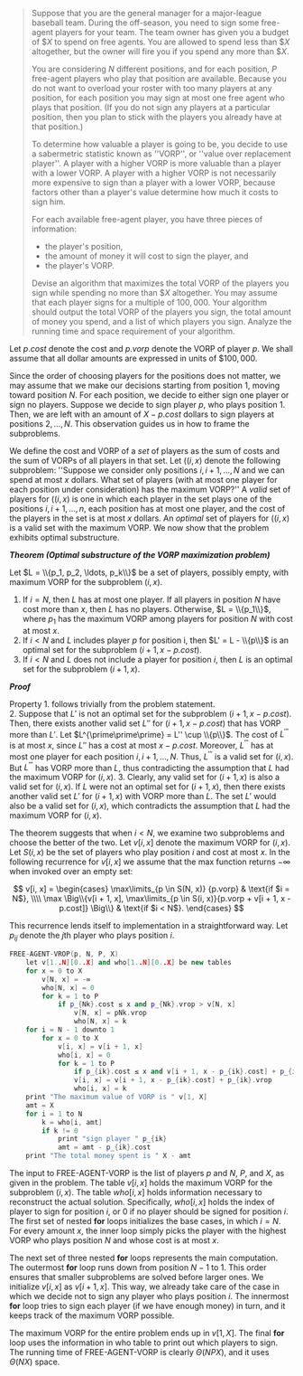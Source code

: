> Suppose that you are the general manager for a major-league baseball team. During the off-season, you need to sign some free-agent players for your team. The team owner has given you a budget of $\$X$ to spend on free agents. You are allowed to spend less than $\$X$ altogether, but the owner will fire you if you spend any more than $\$X$.
>
> You are considering $N$ different positions, and for each position, $P$ free-agent players who play that position are available. Because you do not want to overload your roster with too many players at any position, for each position you may sign at most one free agent who plays that position. (If you do not sign any players at a particular position, then you plan to stick with the players you already have at that position.)
>
> To determine how valuable a player is going to be, you decide to use a sabermetric statistic known as ''$\text{VORP}$'', or ''value over replacement player''. A player with a higher $\text{VORP}$ is more valuable than a player with a lower $\text{VORP}$. A player with a higher $\text{VORP}$ is not necessarily more expensive to sign than a player with a lower $\text{VORP}$, because factors other than a player's value determine how much it costs to sign him.
>
> For each available free-agent player, you have three pieces of information:
>
> - the player's position,
> - the amount of money it will cost to sign the player, and
> - the player's $\text{VORP}$.
>
> Devise an algorithm that maximizes the total $\text{VORP}$ of the players you sign while spending no more than $\$X$ altogether. You may assume that each player signs for a multiple of $100,000$. Your algorithm should output the total $\text{VORP}$ of the players you sign, the total amount of money you spend, and a list of which players you sign. Analyze the running time and space requirement of your algorithm.

Let $p.cost$ denote the cost and $p.vorp$ denote the $\text{VORP}$ of player $p$. We shall assume that all dollar amounts are expressed in units of $\$100,000$.

Since the order of choosing players for the positions does not matter, we may assume that we make our decisions starting from position $1$, moving toward position $N$. For each position, we decide to either sign one player or sign no players. Suppose we decide to sign player $p$, who plays position $1$. Then, we are left with an amount of $X - p.cost$ dollars to sign players at positions $2, \ldots, N$. This observation guides us in how to frame the subproblems.

We define the cost and $\text{VORP}$ of a _set_ of players as the sum of costs and the sum of $\text{VORP}$s of all players in that set. Let ($(i, x)$ denote the following subproblem: ''Suppose we consider only positions $i, i + 1, \ldots, N$ and we can spend at most $x$ dollars. What set of players (with at most one player for each position under consideration) has the maximum $\text{VORP}$?'' A _valid_ set of players for ($(i, x)$ is one in which each player in the set plays one of the positions $i, i + 1, \ldots, n$, each position has at most one player, and the cost of the players in the set is at most $x$ dollars. An _optimal_ set of players for ($(i, x)$ is a valid set with the maximum $\text{VORP}$. We now show that the problem exhibits optimal substructure.

***Theorem (Optimal substructure of the VORP maximization problem)***

Let $L = \\{p_1, p_2, \ldots, p_k\\}$ be a set of players, possibly empty, with maximum $\text{VORP}$ for the subproblem $(i, x)$.

1. If $i = N$, then $L$ has at most one player. If all players in position $N$ have cost more than $x$, then $L$ has no players. Otherwise, $L = \\{p_1\\}$, where $p_1$ has the maximum $\text{VORP}$ among players for position $N$ with cost at most $x$.
2. If $i < N$ and $L$ includes player $p$ for position i, then $L' = L - \\{p\\}$ is an optimal set for the subproblem $(i + 1, x - p.cost)$.
3. If $i < N$ and $L$ does not include a player for position $i$, then $L$ is an optimal set for the subproblem $(i + 1, x)$.

***Proof***

Property 1. follows trivially from the problem statement.  
2. Suppose that $L'$ is not an optimal set for the subproblem $(i + 1, x - p.cost)$. Then, there exists another valid set $L''$ for $(i + 1, x - p.cost)$ that has $\text{VORP}$ more than $L'$. Let $L^{\prime\prime\prime} = L'' \cup \\{p\\}$. The cost of $L^{\prime\prime\prime}$ is at most $x$, since $L''$ has a cost at most $x - p.cost$. Moreover, $L^{\prime\prime\prime}$ has at most one player for each position $i, i + 1, \ldots, N$. Thus, $L^{\prime\prime\prime}$ is a valid set for $(i, x)$. But $L^{\prime\prime\prime}$ has $\text{VORP}$ more than $L$, thus contradicting the assumption that $L$ had the maximum $\text{VORP}$ for $(i, x)$.
3. Clearly, any valid set for $(i + 1, x)$ is also a valid set for $(i, x)$. If $L$ were not an optimal set for $(i + 1, x)$, then there exists another valid set $L'$ for $(i + 1, x)$ with $\text{VORP}$ more than $L$. The set $L'$ would also be a valid set for $(i, x)$, which contradicts the assumption that $L$ had the maximum $\text{VORP}$ for $(i, x)$.

The theorem suggests that when $i < N$, we examine two subproblems and choose the better of the two. Let $v[i, x]$ denote the maximum $\text{VORP}$ for $(i, x)$. Let $S(i, x)$ be the set of players who play position $i$ and cost at most $x$. In the following recurrence for $v[i, x]$ we assume that the max function returns $-\infty$ when invoked over an empty set:

$$
v[i, x] =
\begin{cases}
\max\limits_{p \in S(N, x)} {p.vorp} & \text{if $i = N$}, \\\\
\max \Big\\{v[i + 1, x], \max\limits_{p \in S(i, x)}{p.vorp + v[i + 1, x - p.cost]} \Big\\} & \text{if $i < N$}.
\end{cases}
$$

This recurrence lends itself to implementation in a straightforward way. Let $p_{ij}$ denote the $j$th player who plays position $i$.

```cpp
FREE-AGENT-VROP(p, N, P, X)
    let v[1..N][0..X] and who[1..N][0..X] be new tables
    for x = 0 to X
        v[N, x] = -∞
        who[N, x] = 0
        for k = 1 to P
            if p_{Nk}.cost ≤ x and p_{Nk}.vrop > v[N, x]
                v[N, x] = pNk.vrop
                who[N, x] = k
    for i = N - 1 downto 1
        for x = 0 to X
            v[i, x] = v[i + 1, x]
            who[i, x] = 0
            for k = 1 to P
                if p_{ik}.cost ≤ x and v[i + 1, x - p_{ik}.cost] + p_{ik}.vrop > v[i, x]
                v[i, x] = v[i + 1, x - p_{ik}.cost] + p_{ik}.vrop
                who[i, x] = k
    print "The maximum value of VORP is " v[1, X]
    amt = X
    for i = 1 to N
        k = who[i, amt]
        if k != 0
            print "sign player " p_{ik}
            amt = amt - p_{ik}.cost
    print "The total money spent is " X - amt
```

The input to $\text{FREE-AGENT-VORP}$ is the list of players $p$ and $N$, $P$, and $X$, as given in the problem. The table $v[i, x]$ holds the maximum $\text{VORP}$ for the subproblem $(i, x)$. The table $who[i, x]$ holds information necessary to reconstruct the actual solution. Specifically, $who[i, x]$ holds the index of player to sign for position $i$, or $0$ if no player should be signed for position $i$. The first set of nested **for** loops initializes the base cases, in which $i = N$. For every amount $x$, the inner loop simply picks the player with the highest $\text{VORP}$ who plays position $N$ and whose cost is at most $x$.

The next set of three nested **for** loops represents the main computation. The outermost **for** loop runs down from position $N - 1$ to $1$. This order ensures that smaller subproblems are solved before larger ones. We initialize $v[i, x]$ as $v[i + 1, x]$. This way, we already take care of the case in which we decide not to sign any player who plays position $i$. The innermost **for** loop tries to sign each player (if we have enough money) in turn, and it keeps track of the maximum $\text{VORP}$ possible.

The maximum $\text{VORP}$ for the entire problem ends up in $v[1, X]$. The final **for** loop uses the information in who table to print out which players to sign. The running time of $\text{FREE-AGENT-VORP}$ is clearly $\Theta(NPX)$, and it uses $\Theta(NX)$ space.
